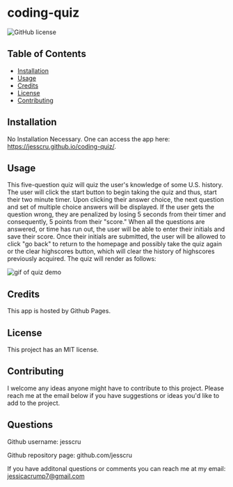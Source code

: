 # coding-quiz

![GitHub license](https://img.shields.io/badge/license-MIT-blue.svg)


## Table of Contents 

* [Installation](#installation)
* [Usage](#usage)
* [Credits](#credits)
* [License](#license)
* [Contributing](#contributing)

## Installation 

No Installation Necessary. One can access the app here: https://jesscru.github.io/coding-quiz/.

## Usage

This five-question quiz will quiz the user's knowledge of some U.S. history. The user will click the start button to begin taking the quiz and thus, start their two minute timer. Upon clicking their answer choice, the next question and set of multiple choice answers will be displayed. If the user gets the question wrong, they are penalized by losing 5 seconds from their timer and consequently, 5 points from their "score." When all the questions are answered, or time has run out, the user will be able to enter their initials and save their score. Once their initials are submitted, the user will be allowed to click "go back" to return to the homepage and possibly take the quiz again or the clear highscores button, which will clear the history of highscores previously acquired. The quiz will render as follows:

![gif of quiz demo](./assets/demo.gif)

## Credits 

This app is hosted by Github Pages.

## License 

This project has an MIT license.

## Contributing

I welcome any ideas anyone might have to contribute to this project. Please reach me at the email below if you have suggestions or ideas you'd like to add to the project. 

## Questions 

Github username: jesscru

Github repository page: github.com/jesscru

If you have additonal questions or comments you can reach me at my email: jessicacrump7@gmail.com

